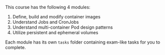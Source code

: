 This course has the following 4 modules:

1. Define, build and modify container images
2. Understand Jobs and CronJobs
3. Understand multi-container Pod design patterns
4. Utilize persistent and ephemeral volumes

Each module has its own `tasks` folder containing exam-like tasks for you to complete.